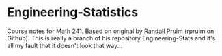 # Engineering-Statistics
Course notes for Math 241.  Based on original by Randall Pruim (rpruim on Github).
This is really a branch of his repository Engineering-Stats and it's all my fault that it doesn't look that way...
